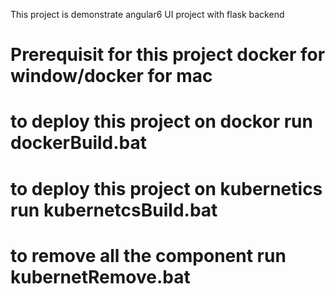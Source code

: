 This project is demonstrate angular6 UI project with flask backend

# Prerequisit for this project docker for window/docker for mac

# to deploy this project on dockor run dockerBuild.bat

# to deploy this project on kubernetics run kubernetcsBuild.bat

# to remove all the component run kubernetRemove.bat


